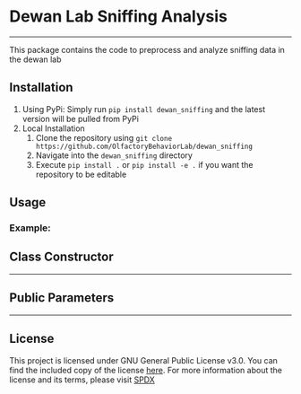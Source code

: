 # Dewan Lab Sniffing Analysis

---

This package contains the code to preprocess and analyze sniffing data in the dewan lab

## Installation
1) Using PyPi: Simply run `pip install dewan_sniffing` and the latest version will be pulled from PyPi
2) Local Installation
   1) Clone the repository using `git clone https://github.com/OlfactoryBehaviorLab/dewan_sniffing`
   2) Navigate into the `dewan_sniffing` directory
   3) Execute `pip install .` or `pip install -e .` if you want the repository to be editable

## Usage

### Example:


## Class Constructor

---

## Public Parameters

---

## License

This project is licensed under GNU General Public License v3.0. You can find the included copy of the license [here](LICENSE.txt). For more information about the license and its terms, please visit [SPDX](https://spdx.org/licenses/GPL-3.0-or-later.html)
